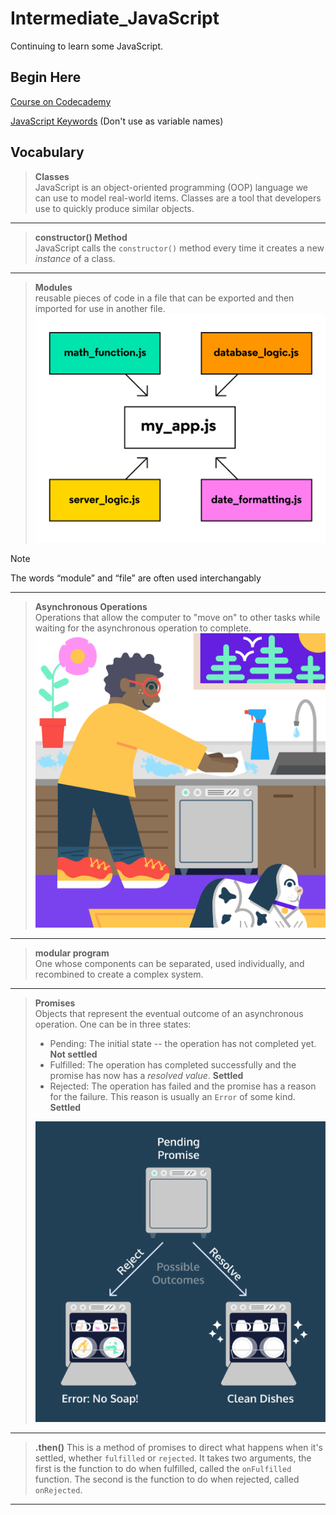 # Intermediate_JavaScript

Continuing to learn some JavaScript.

## Begin Here

[Course on Codecademy](https://www.codecademy.com/enrolled/courses/learn-intermediate-javascript)

[JavaScript Keywords](https://developer.mozilla.org/en-US/docs/Web/JavaScript/Reference/Lexical_grammar#keywords) (Don't use as variable names)

## Vocabulary

> **Classes**  
> JavaScript is an object-oriented programming (OOP) language we can use to model real-world items. Classes are a tool that developers use to quickly produce similar objects.  
___

> **constructor() Method**  
> JavaScript calls the `constructor()` method every time it creates a new _instance_ of a class.  
___

> **Modules**  
> reusable pieces of code in a file that can be exported and then imported for use in another file.
> ![Conceptualization of Modules](II-Modules/modular-program-diagram.svg)

> [!NOTE]  
> The words “module” and “file” are often used interchangably
___

> **Asynchronous Operations**  
> Operations that allow the computer to "move on" to other tasks while waiting for the asynchronous operation to complete.  
> ![Async and a promise](III-Promises/3.1/Art-354_Promise.svg)
___

> **modular program**  
> One whose components can be separated, used individually, and recombined to create a complex system.  
___

> **Promises**  
> Objects that represent the eventual outcome of an asynchronous operation. One can be in three states:  
>
> - Pending: The initial state -- the operation has not completed yet. **Not settled**  
> - Fulfilled: The operation has completed successfully and the promise has now has a _resolved value_. **Settled**  
> - Rejected: The operation has failed and the promise has a reason for the failure. This reason is usually an `Error` of some kind. **Settled**  
>
> ![Promise States](III-Promises/3.2/Art-346-01.svg)
___

> **.then()**
> This is a method of promises to direct what happens when it's settled, whether `fulfilled` or `rejected`. It takes two arguments, the first is the function to do when fulfilled, called the `onFulfilled` function. The second is the function to do when rejected, called `onRejected`.  
___
